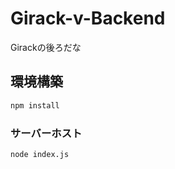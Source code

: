 # Girack-v-Backend

Girackの後ろだな

## 環境構築

```sh
npm install
```

### サーバーホスト

```sh
node index.js
```
